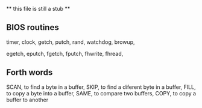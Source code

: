 ** this file is still a stub **

## BIOS routines

  timer,
  clock,
  getch,
  putch,
  rand,
  watchdog,
  browup,
  
  egetch,
  eputch,
  fgetch,
  fputch,
  fhwrite,
  fhread,
  

## Forth words

  SCAN, to find a byte in a buffer, 
  SKIP, to find a diferent byte in a buffer,
  FILL, to copy a byte into a buffer,
  SAME, to compare two buffers,
  COPY, to copy a buffer to another
  
